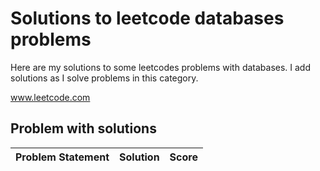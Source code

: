 # Solutions to leetcode databases problems
Here are my solutions to some leetcodes problems with databases. I add solutions as I solve problems in this category.

www.leetcode.com

## Problem with solutions

| Problem Statement                                                  | Solution                                                      | Score            |
| ------------------------------------------------------------------ | ------------------------------------------------------------- | ---------------- |
